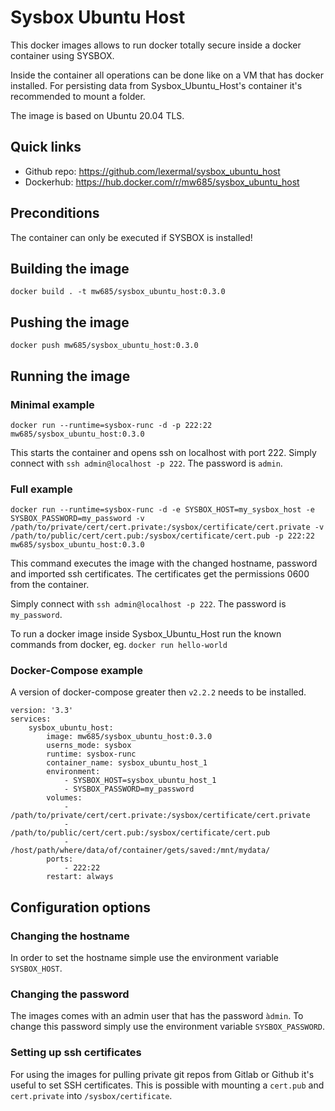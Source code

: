 # Sysbox Ubuntu Host
This docker images allows to run docker totally secure inside a docker container using SYSBOX.

Inside the container all operations can be done like on a VM that has docker installed.
For persisting data from Sysbox_Ubuntu_Host's container it's recommended to mount a folder.

The image is based on Ubuntu 20.04 TLS.

## Quick links
* Github repo: https://github.com/lexermal/sysbox_ubuntu_host
* Dockerhub: https://hub.docker.com/r/mw685/sysbox_ubuntu_host

## Preconditions
The container can only be executed if SYSBOX is installed!

## Building the image
``docker build . -t mw685/sysbox_ubuntu_host:0.3.0``

## Pushing the image
``docker push mw685/sysbox_ubuntu_host:0.3.0``

## Running the image

### Minimal example
```
docker run --runtime=sysbox-runc -d -p 222:22 mw685/sysbox_ubuntu_host:0.3.0
```

This starts the container and opens ssh on localhost with port 222.
Simply connect with ``ssh admin@localhost -p 222``. The password is ``admin``.

### Full example
```
docker run --runtime=sysbox-runc -d -e SYSBOX_HOST=my_sysbox_host -e SYSBOX_PASSWORD=my_password -v /path/to/private/cert/cert.private:/sysbox/certificate/cert.private -v /path/to/public/cert/cert.pub:/sysbox/certificate/cert.pub -p 222:22 mw685/sysbox_ubuntu_host:0.3.0
```

This command executes the image with the changed hostname, password and imported ssh certificates.
The certificates get the permissions 0600 from the container.

Simply connect with ``ssh admin@localhost -p 222``. The password is ``my_password``.

To run a docker image inside Sysbox_Ubuntu_Host run the known commands from docker, eg. ``docker run hello-world``

### Docker-Compose example
A version of docker-compose greater then ``v2.2.2`` needs to be installed.

```
version: '3.3'
services:
    sysbox_ubuntu_host:
        image: mw685/sysbox_ubuntu_host:0.3.0
        userns_mode: sysbox
        runtime: sysbox-runc
        container_name: sysbox_ubuntu_host_1
        environment:
            - SYSBOX_HOST=sysbox_ubuntu_host_1
            - SYSBOX_PASSWORD=my_password
        volumes:
            - /path/to/private/cert/cert.private:/sysbox/certificate/cert.private
            - /path/to/public/cert/cert.pub:/sysbox/certificate/cert.pub
            - /host/path/where/data/of/container/gets/saved:/mnt/mydata/
        ports:
            - 222:22
        restart: always
```

## Configuration options

### Changing the hostname
In order to set the hostname simple use the environment variable ``SYSBOX_HOST``.

### Changing the password
The images comes with an admin user that has the password ``àdmin``.
To change this password simply use the environment variable ``SYSBOX_PASSWORD``.

### Setting up ssh certificates
For using the images for pulling private git repos from Gitlab or Github it's useful to set SSH certificates.
This is possible with mounting a ``cert.pub`` and ``cert.private`` into ``/sysbox/certificate``.
